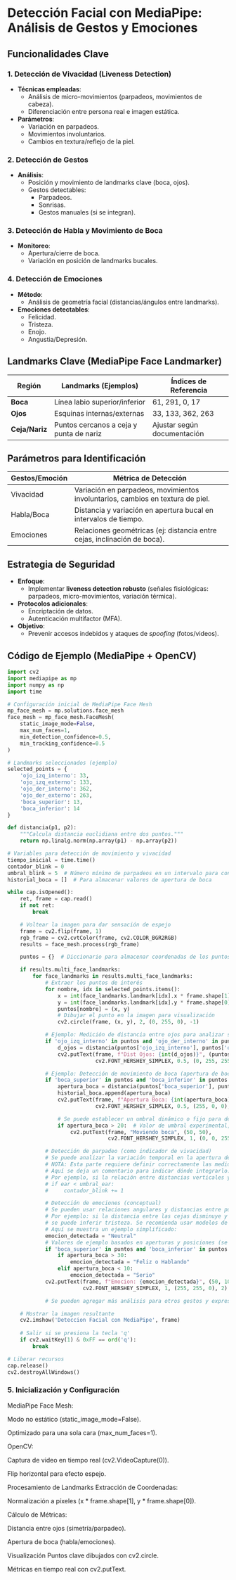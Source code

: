 # Detección Facial con MediaPipe: Análisis de Gestos y Emociones

## Funcionalidades Clave

### 1. Detección de Vivacidad (Liveness Detection)
- **Técnicas empleadas**: 
  - Análisis de micro-movimientos (parpadeos, movimientos de cabeza).
  - Diferenciación entre persona real e imagen estática.
- **Parámetros**:
  - Variación en parpadeos.
  - Movimientos involuntarios.
  - Cambios en textura/reflejo de la piel.

### 2. Detección de Gestos
- **Análisis**: 
  - Posición y movimiento de landmarks clave (boca, ojos).
  - Gestos detectables:
    - Parpadeos.
    - Sonrisas.
    - Gestos manuales (si se integran).

### 3. Detección de Habla y Movimiento de Boca
- **Monitoreo**:
  - Apertura/cierre de boca.
  - Variación en posición de landmarks bucales.

### 4. Detección de Emociones
- **Método**: 
  - Análisis de geometría facial (distancias/ángulos entre landmarks).
- **Emociones detectables**:
  - Felicidad.
  - Tristeza.
  - Enojo.
  - Angustia/Depresión.

## Landmarks Clave (MediaPipe Face Landmarker)

| Región        | Landmarks (Ejemplos)                          | Índices de Referencia          |
|---------------|-----------------------------------------------|--------------------------------|
| **Boca**      | Línea labio superior/inferior                 | 61, 291, 0, 17                |
| **Ojos**      | Esquinas internas/externas                    | 33, 133, 362, 263             |
| **Ceja/Nariz**| Puntos cercanos a ceja y punta de nariz       | Ajustar según documentación   |

## Parámetros para Identificación

| Gestos/Emoción  | Métrica de Detección                                                                 |
|-----------------|-------------------------------------------------------------------------------------|
| Vivacidad       | Variación en parpadeos, movimientos involuntarios, cambios en textura de piel.      |
| Habla/Boca      | Distancia y variación en apertura bucal en intervalos de tiempo.                    |
| Emociones       | Relaciones geométricas (ej: distancia entre cejas, inclinación de boca).           |

## Estrategia de Seguridad
- **Enfoque**: 
  - Implementar **liveness detection robusto** (señales fisiológicas: parpadeos, micro-movimientos, variación térmica).
- **Protocolos adicionales**:
  - Encriptación de datos.
  - Autenticación multifactor (MFA).
- **Objetivo**: 
  - Prevenir accesos indebidos y ataques de *spoofing* (fotos/videos).

## Código de Ejemplo (MediaPipe + OpenCV)

```python
import cv2
import mediapipe as mp
import numpy as np
import time

# Configuración inicial de MediaPipe Face Mesh
mp_face_mesh = mp.solutions.face_mesh
face_mesh = mp_face_mesh.FaceMesh(
    static_image_mode=False,
    max_num_faces=1,
    min_detection_confidence=0.5,
    min_tracking_confidence=0.5
)

# Landmarks seleccionados (ejemplo)
selected_points = {
    'ojo_izq_interno': 33,
    'ojo_izq_externo': 133,
    'ojo_der_interno': 362,
    'ojo_der_externo': 263,
    'boca_superior': 13,
    'boca_inferior': 14
}

def distancia(p1, p2):
    """Calcula distancia euclidiana entre dos puntos."""
    return np.linalg.norm(np.array(p1) - np.array(p2))

# Variables para detección de movimiento y vivacidad
tiempo_inicial = time.time()
contador_blink = 0
umbral_blink = 5  # Número mínimo de parpadeos en un intervalo para considerar 'vivacidad'
historial_boca = []  # Para almacenar valores de apertura de boca

while cap.isOpened():
    ret, frame = cap.read()
    if not ret:
        break

    # Voltear la imagen para dar sensación de espejo
    frame = cv2.flip(frame, 1)
    rgb_frame = cv2.cvtColor(frame, cv2.COLOR_BGR2RGB)
    results = face_mesh.process(rgb_frame)

    puntos = {}  # Diccionario para almacenar coordenadas de los puntos seleccionados

    if results.multi_face_landmarks:
        for face_landmarks in results.multi_face_landmarks:
            # Extraer los puntos de interés
            for nombre, idx in selected_points.items():
                x = int(face_landmarks.landmark[idx].x * frame.shape[1])
                y = int(face_landmarks.landmark[idx].y * frame.shape[0])
                puntos[nombre] = (x, y)
                # Dibujar el punto en la imagen para visualización
                cv2.circle(frame, (x, y), 2, (0, 255, 0), -1)

            # Ejemplo: Medición de distancia entre ojos para analizar simetría y posible parpadeo
            if 'ojo_izq_interno' in puntos and 'ojo_der_interno' in puntos:
                d_ojos = distancia(puntos['ojo_izq_interno'], puntos['ojo_der_interno'])
                cv2.putText(frame, f"Dist Ojos: {int(d_ojos)}", (puntos['ojo_izq_interno'][0], puntos['ojo_izq_interno'][1]-10),
                            cv2.FONT_HERSHEY_SIMPLEX, 0.5, (0, 255, 255), 1)

            # Ejemplo: Detección de movimiento de boca (apertura de boca)
            if 'boca_superior' in puntos and 'boca_inferior' in puntos:
                apertura_boca = distancia(puntos['boca_superior'], puntos['boca_inferior'])
                historial_boca.append(apertura_boca)
                cv2.putText(frame, f"Apertura Boca: {int(apertura_boca)}", (puntos['boca_superior'][0], puntos['boca_superior'][1]-10),
                            cv2.FONT_HERSHEY_SIMPLEX, 0.5, (255, 0, 0), 1)

                # Se puede establecer un umbral dinámico o fijo para determinar si la persona habla o mueve la boca
                if apertura_boca > 20:  # Valor de umbral experimental, se debe ajustar
                    cv2.putText(frame, "Moviendo boca", (50, 50),
                                cv2.FONT_HERSHEY_SIMPLEX, 1, (0, 0, 255), 2)

            # Detección de parpadeo (como indicador de vivacidad)
            # Se puede analizar la variación temporal en la apertura de los ojos
            # NOTA: Esta parte requiere definir correctamente las medidas para el EAR (Eye Aspect Ratio) o similar.
            # Aquí se deja un comentario para indicar dónde integrarlo.
            # Por ejemplo, si la relación entre distancias verticales y horizontales de los ojos cae por debajo de un umbral, se cuenta como parpadeo.
            # if ear < umbral_ear:
            #     contador_blink += 1

            # Detección de emociones (conceptual)
            # Se pueden usar relaciones angulares y distancias entre puntos clave para inferir expresiones.
            # Por ejemplo: si la distancia entre las cejas disminuye y la boca se curva hacia abajo,
            # se puede inferir tristeza. Se recomienda usar modelos de clasificación entrenados para mayor precisión.
            # Aquí se muestra un ejemplo simplificado:
            emocion_detectada = "Neutral"
            # Valores de ejemplo basados en aperturas y posiciones (se deben calibrar):
            if 'boca_superior' in puntos and 'boca_inferior' in puntos:
                if apertura_boca > 30:
                    emocion_detectada = "Feliz o Hablando"
                elif apertura_boca < 10:
                    emocion_detectada = "Serio"
            cv2.putText(frame, f"Emocion: {emocion_detectada}", (50, 100),
                        cv2.FONT_HERSHEY_SIMPLEX, 1, (255, 255, 0), 2)

            # Se pueden agregar más análisis para otros gestos y expresiones utilizando otros landmarks

    # Mostrar la imagen resultante
    cv2.imshow('Deteccion Facial con MediaPipe', frame)
    
    # Salir si se presiona la tecla 'q'
    if cv2.waitKey(1) & 0xFF == ord('q'):
        break

# Liberar recursos
cap.release()
cv2.destroyAllWindows()

```
### 5. Inicialización y Configuración
MediaPipe Face Mesh:

Modo no estático (static_image_mode=False).

Optimizado para una sola cara (max_num_faces=1).

OpenCV:

Captura de video en tiempo real (cv2.VideoCapture(0)).

Flip horizontal para efecto espejo.

Procesamiento de Landmarks
Extracción de Coordenadas:

Normalización a píxeles (x * frame.shape[1], y * frame.shape[0]).

Cálculo de Métricas:

Distancia entre ojos (simetría/parpadeo).

Apertura de boca (habla/emociones).

Visualización
Puntos clave dibujados con cv2.circle.

Métricas en tiempo real con cv2.putText.